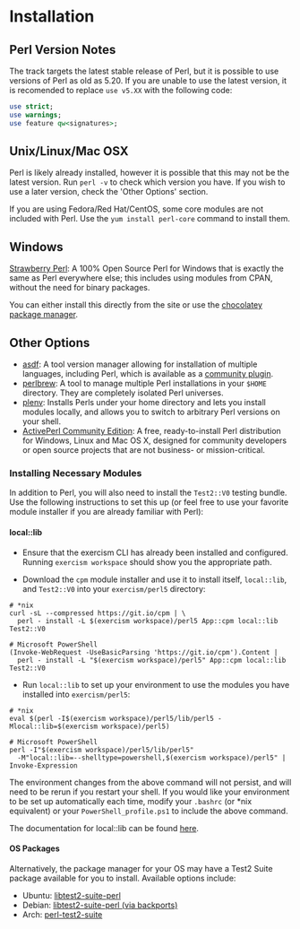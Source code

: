 # Installation

## Perl Version Notes
The track targets the latest stable release of Perl, but it is possible to use versions of Perl as old as 5.20.
If you are unable to use the latest version, it is recomended to replace `use v5.XX` with the following code:

```perl
use strict;
use warnings;
use feature qw<signatures>;
```

## Unix/Linux/Mac OSX
Perl is likely already installed, however it is possible that this may not be the latest version.
Run `perl -v` to check which version you have.
If you wish to use a later version, check the 'Other Options' section.

If you are using Fedora/Red Hat/CentOS, some core modules are not included with Perl.
Use the `yum install perl-core` command to install them.

## Windows
[Strawberry Perl](http://strawberryperl.com/): A 100% Open Source Perl for Windows that is exactly the same as Perl everywhere else;
this includes using modules from CPAN, without the need for binary packages.

You can either install this directly from the site or use the [chocolatey package manager](https://chocolatey.org/packages/StrawberryPerl).

## Other Options
* [asdf](https://asdf-vm.com/):
  A tool version manager allowing for installation of multiple languages, including Perl, which is available as a [community plugin](https://github.com/asdf-vm/asdf-plugins).
* [perlbrew](https://perlbrew.pl/):
  A tool to manage multiple Perl installations in your `$HOME` directory.
  They are completely isolated Perl universes.
* [plenv](https://github.com/tokuhirom/plenv):
  Installs Perls under your home directory and lets you install modules locally, and allows you to switch to arbitrary Perl versions on your shell.
* [ActivePerl Community Edition](https://www.activestate.com/activeperl/downloads):
  A free, ready-to-install Perl distribution for Windows, Linux and Mac OS X, designed for community developers or open source projects that are not business- or mission-critical.

### Installing Necessary Modules
In addition to Perl, you will also need to install the `Test2::V0` testing bundle.
Use the following instructions to set this up (or feel free to use your favorite
module installer if you are already familiar with Perl):

#### local::lib
* Ensure that the exercism CLI has already been installed and configured.
Running `exercism workspace` should show you the appropriate path.

* Download the `cpm` module installer and use it to install itself,
`local::lib`, and `Test2::V0` into your `exercism/perl5` directory:
```
# *nix
curl -sL --compressed https://git.io/cpm | \
  perl - install -L $(exercism workspace)/perl5 App::cpm local::lib Test2::V0

# Microsoft PowerShell
(Invoke-WebRequest -UseBasicParsing 'https://git.io/cpm').Content |
  perl - install -L "$(exercism workspace)/perl5" App::cpm local::lib Test2::V0
```

* Run `local::lib` to set up your environment to use the modules you have
installed into `exercism/perl5`:
```
# *nix
eval $(perl -I$(exercism workspace)/perl5/lib/perl5 -Mlocal::lib=$(exercism workspace)/perl5)

# Microsoft PowerShell
perl -I"$(exercism workspace)/perl5/lib/perl5"
  -M"local::lib=--shelltype=powershell,$(exercism workspace)/perl5" | Invoke-Expression
```

The environment changes from the above command will not persist, and will
need to be rerun if you restart your shell. If you would like your environment
to be set up automatically each time, modify your `.bashrc` (or \*nix equivalent)
or your `PowerShell_profile.ps1` to include the above command.

The documentation for local::lib can be found [here](https://perldoc.pl/local::lib).

#### OS Packages
Alternatively, the package manager for your OS may have a Test2 Suite package
available for you to install. Available options include:

* Ubuntu: [libtest2-suite-perl](https://launchpad.net/ubuntu/+source/libtest2-suite-perl)
* Debian: [libtest2-suite-perl (via backports)](https://packages.debian.org/stretch-backports/libtest2-suite-perl)
* Arch: [perl-test2-suite](https://www.archlinux.org/packages/community/any/perl-test2-suite/)
